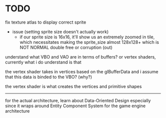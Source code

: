 # TODO

fix texture atlas to display correct sprite
- issue (setting sprite size doesn't actually work)
    - if our sprite size is 16x16, it'll show us an extremely zoomed in
     tile, which necessitates making the sprite_size almost 128x128+ which is
     NOT NORMAL
double free or corruption (out)

understand what VBO and VAO are in terms of buffers?
or vertex shaders, currently what i do understand is that

the vertex shader takes in vertices based on the glBufferData
and  i assume that this data is binded to the VBO? (why?)

the vertex shader is what creates the vertices and primitive shapes

---

for the actual architecture, learn about Data-Oriented Design especially since
it wraps around Entity Component System for the game engine architecture
